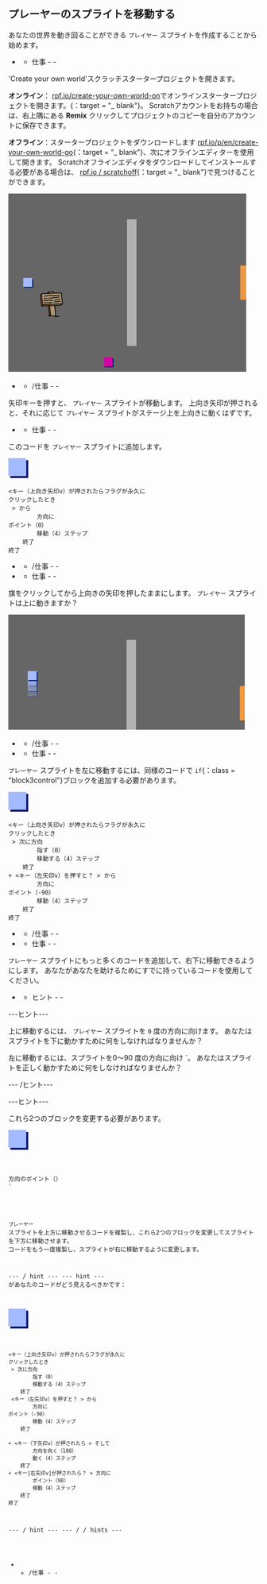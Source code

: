 ## プレーヤーのスプライトを移動する

あなたの世界を動き回ることができる `プレイヤー` スプライトを作成することから始めます。

- - 仕事 - -

'Create your own world'スクラッチスタータープロジェクトを開きます。

**オンライン**： [rpf.io/create-your-own-world-on](http://rpf.io/create-your-own-world-on)でオンラインスタータープロジェクトを開きます。{：target = "_ blank"}。 Scratchアカウントをお持ちの場合は、右上隅にある **Remix** クリックしてプロジェクトのコピーを自分のアカウントに保存できます。

**オフライン**：スタータープロジェクトをダウンロードします [rpf.io/p/en/create-your-own-world-go](http://rpf.io/p/en/create-your-own-world-go){：target = "_ blank"}、次にオフラインエディターを使用して開きます。 Scratchオフラインエディタをダウンロードしてインストールする必要がある場合は、 [rpf.io / scratchoff](https://rpf.io/scratchoff){：target = "_ blank"}で見つけることができます。

![スクリーンショット](images/world-starter.png)

- - /仕事 - -

矢印キーを押すと、 `プレイヤー` スプライトが移動します。 上向き矢印が押されると、それに応じて `プレイヤー` スプライトがステージ上を上向きに動くはずです。

- - 仕事 - -

このコードを `プレイヤー` スプライトに追加します。

![プレーヤー](images/player.png)

```blocks3
<キー（上向き矢印v）が押されたらフラグが永久に
クリックしたとき
 > から
        方向に
ポイント（0）
        移動（4）ステップ
    終了
終了
```

- - /仕事 - -

- - 仕事 - -

旗をクリックしてから上向きの矢印を押したままにします。 `プレイヤー` スプライトは上に動きますか？

![スクリーンショット](images/world-up.png)

- - /仕事 - -

- - 仕事 - -

`プレーヤー` スプライトを左に移動するには、同様のコードで `if`{：class = "block3control"}ブロックを追加する必要があります。

![プレーヤー](images/player.png)

```blocks3
<キー（上向き矢印v）が押されたらフラグが永久に
クリックしたとき
 > 次に方向
        指す（0）
        移動する（4）ステップ
    終了
+ <キー（左矢印v）を押すと？ > から
        方向に
ポイント（-90）
        移動（4）ステップ
    終了
終了
```

- - /仕事 - -

- - 仕事 - -

`プレーヤー` スプライトにもっと多くのコードを追加して、右下に移動できるようにします。 あなたがあなたを助けるためにすでに持っているコードを使用してください。

- - ヒント - -

\---ヒント\---

上に移動するには、 `プレイヤー` スプライトを `0` 度の方向に向けます。 あなたはスプライトを下に動かすために何をしなければなりませんか？

左に移動するには、スプライトを0〜90</code> 度の方向に向け `。 あなたはスプライトを正しく動かすために何をしなければなりませんか？</p>

<p>--- /ヒント---</p>

<p>---ヒント---</p>

<p>これら2つのブロックを変更する必要があります。</p>

<p><img src="images/player.png" alt="プレーヤー" /></p>

<pre><code class="blocks3"><key ( v) pressed>

方向のポイント（）
`</pre> 

`プレーヤー` スプライトを上方に移動させるコードを複製し、これら2つのブロックを変更してスプライトを下方に移動させます。 コードをもう一度複製し、スプライトが右に移動するように変更します。

\--- / hint \--- \--- hint \--- があなたのコードがどう見えるべきかです：

![プレーヤー](images/player.png)

```blocks3
<キー（上向き矢印v）が押されたらフラグが永久に
クリックしたとき
 > 次に方向
        指す（0）
        移動する（4）ステップ
    終了
 <キー（左矢印v）を押すと？ > から
        方向に
ポイント（-90）
        移動（4）ステップ
    終了

+ <キー（下矢印v）が押されたら > そして
        方向を向く（180）
        動く（4）ステップ
    終了
+ <キー[右矢印v]が押されたら？ > 方向に
        ポイント（90）
        移動（4）ステップ
    終了
終了
```

\--- / hint \--- \--- / / hints \---

- - /仕事 - -